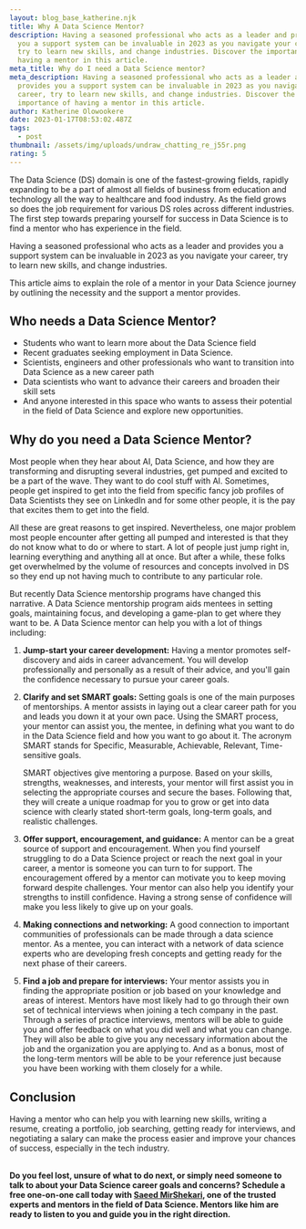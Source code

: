 ```yaml
---
layout: blog_base_katherine.njk
title: Why A Data Science Mentor?
description: Having a seasoned professional who acts as a leader and provides
  you a support system can be invaluable in 2023 as you navigate your career,
  try to learn new skills, and change industries. Discover the importance of
  having a mentor in this article.
meta_title: Why do I need a Data Science mentor?
meta_description: Having a seasoned professional who acts as a leader and
  provides you a support system can be invaluable in 2023 as you navigate your
  career, try to learn new skills, and change industries. Discover the
  importance of having a mentor in this article.
author: Katherine Olowookere
date: 2023-01-17T08:53:02.487Z
tags:
  - post
thumbnail: /assets/img/uploads/undraw_chatting_re_j55r.png
rating: 5
---
```

The Data Science (DS) domain is one of the fastest-growing fields, rapidly expanding to be a part of almost all fields of business from education and technology all the way to healthcare and food industry. As the field grows so does the job requirement for various DS roles across different industries. The first step towards preparing yourself for success in Data Science is to find a mentor who has experience in the field.



Having a seasoned professional who acts as a leader and provides you a support system can be invaluable in 2023 as you navigate your career, try to learn new skills, and change industries.

This article aims to explain the role of a mentor in your Data Science journey by outlining the necessity and the support a mentor provides. 

<h2>Who needs a Data Science Mentor? </h2>

* Students who want to learn more about the Data Science field
* Recent graduates seeking employment in Data Science.
* Scientists, engineers and other professionals who want to transition into Data Science as a new career path
* Data scientists who want to advance their careers and broaden their skill sets 
* And anyone interested in this space who wants to assess their potential in the field of Data Science and explore new opportunities.

<h2>W﻿hy do you need a Data Science Mentor?</h2>

Most people when they hear about AI, Data Science, and how they are transforming and disrupting several industries, get pumped and excited to be a part of the wave. They want to do cool stuff with AI. Sometimes, people get inspired to get into the field from specific fancy job profiles of Data Scientists they see on LinkedIn and for some other people, it is the pay that excites them to get into the field. 



All these are great reasons to get inspired. Nevertheless, one major problem most people encounter after getting all pumped and interested is that they do not know what to do or where to start. A lot of people just jump right in, learning everything and anything all at once. But after a while, these folks get overwhelmed by the volume of resources and concepts involved in DS so they end up not having much to contribute to any particular role.



But recently Data Science mentorship programs have changed this narrative. A Data Science mentorship program aids mentees in setting goals, maintaining focus, and developing a game-plan to get where they want to be. A Data Science mentor can help you with a lot of things including:



1. **Jump-start your career development:** Having a mentor promotes self-discovery and aids in career advancement. You will develop professionally and personally as a result of their advice, and you'll gain the confidence necessary to pursue your career goals. 



2. **Clarify and set SMART goals:** Setting goals is one of the main purposes of mentorships. A mentor assists in laying out a clear career path for you and leads you down it at your own pace. Using the SMART process, your mentor can assist you, the mentee, in defining what you want to do in the Data Science field and how you want to go about it. The acronym SMART stands for Specific, Measurable, Achievable, Relevant, Time-sensitive goals. 

   SMART objectives give mentoring a purpose. Based on your skills, strengths, weaknesses, and interests, your mentor will first assist you in selecting the appropriate courses and secure the bases. Following that, they will create a unique roadmap for you to grow or get into data science with clearly stated short-term goals, long-term goals, and realistic challenges.



3. **Offer support, encouragement, and guidance:** A mentor can be a great source of support and encouragement. When you find yourself struggling to do a Data Science project or reach the next goal in your career, a mentor is someone you can turn to for support. The encouragement offered by a mentor can motivate you to keep moving forward despite challenges. Your mentor can also help you identify your strengths to instill confidence. Having a strong sense of confidence will make you less likely to give up on your goals.



4. **Making connections and networking:** A good connection to important communities of professionals can be made through a data science mentor. As a mentee, you can interact with a network of data science experts who are developing fresh concepts and getting ready for the next phase of their careers.



5. **Find a job and prepare for interviews:** Your mentor assists you in finding the appropriate position or job based on your knowledge and areas of interest. Mentors have most likely had to go through their own set of technical interviews when joining a tech company in the past. Through a series of practice interviews, mentors will be able to guide you and offer feedback on what you did well and what you can change. They will also be able to give you any necessary information about the job and the organization you are applying to. And as a bonus, most of the long-term mentors will be able to be your reference just because you have been working with them closely for a while.



## Conclusion

Having a mentor who can help you with learning new skills, writing a resume, creating a portfolio, job searching, getting ready for interviews, and negotiating a salary can make the process easier and improve your chances of success, especially in the tech industry.

**\
Do you feel lost, unsure of what to do next, or simply need someone to talk to about your Data Science career goals and concerns? Schedule a free one-on-one call today with [Saeed MirShekari](https://saeedmirshekari.com/team/), one of the trusted experts and mentors in the field of Data Science. Mentors like him are ready to listen to you and guide you in the right direction.**